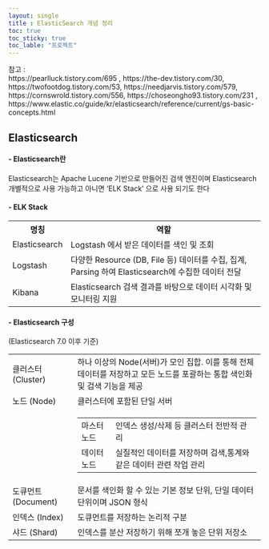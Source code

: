 ```yaml
---
layout: single
title : ElasticSearch 개념 정리
toc: true
toc_sticky: true
toc_lable: "프로젝트"
---
```


<link rel="stylesheet" href="{{ '/assets/css/ref_list.css' }}">
<link rel="stylesheet" href="{{ '/assets/css/post_contents.css' }}">

<div class="ref_contents">
  <span>참고 : </span>
  <div>
  https://pearlluck.tistory.com/695 , https://the-dev.tistory.com/30, https://twofootdog.tistory.com/53, https://needjarvis.tistory.com/579,  https://cornswrold.tistory.com/556, https://choseongho93.tistory.com/231 , https://www.elastic.co/guide/kr/elasticsearch/reference/current/gs-basic-concepts.html
  </div>
</div>



## Elasticsearch
#### - Elasticsearch란  
<div class="contents_box">
  Elasticsearch는 Apache Lucene 기반으로 만들어진 검색 엔진이며 Elasticsearch 개별적으로 사용 가능하고 아니면 ‘ELK Stack’ 으로 사용 되기도 한다
</div>

#### - ELK Stack
<div class="contents_box">
  <div style="text-align:centerl">
    <table class="inner_table_font">
      <th>명칭</th>
      <th>역할</th>
      <tr>
        <td>Elasticsearch</td>
        <td>Logstash 에서 받은 데이터를 색인 및 조회</td>
      </tr>
      <tr>
        <td>Logstash</td>
        <td>다양한 Resource (DB, File 등) 데이터를 수집, 집계, Parsing 하여 Elasticsearch에 수집한 데이터 전달</td>
      </tr>
      <tr>
        <td>Kibana</td>
        <td>Elasticsearch 검색 결과를 바탕으로 데이터 시각화 및 모니터링 지원</td>
      </tr>
    </table>
  </div>
</div>

#### - Elasticsearch 구성
<div class="contents_box">

  <div class="summary_text">
    (Elasticsearch 7.0 이후 기준)
  </div>
  
  <table>
    <tr>
      <td>클러스터 (Cluster)</td>
      <td>하나 이상의 Node(서버)가 모인 집합. 이를 통해 전체 데이터를 저장하고 모든 노드를 포괄하는 통합 색인화 및 검색 기능을 제공</td>
    </tr>
    <tr>
      <td>노드 (Node)</td>
      <td>클러스터에 포함된 단일 서버</td>
    </tr>
    <tr>
      <td></td>
      <td>
        <table class="inner_table_font">
          <tr>
            <td>마스터 노드</td>
            <td>인덱스 생성/삭제 등 클러스터 전반적 관리</td>
          </tr>
          <tr>
            <td>데이터 노드</td>
            <td>실질적인 데이터를 저장하며 검색,통계와 같은 데이터 관련 작업 관리</td>
          </tr>
        </table>
      </td>
    </tr>
    <tr>
      <td>도큐먼트 (Document)</td>
      <td>문서를 색인화 할 수 있는 기본 정보 단위, 단일 데이터 단위이며 JSON 형식</td>
    </tr>
    <tr>
      <td>인덱스 (Index)</td>
      <td>도큐먼트를 저장하는 논리적 구분</td>
    </tr>
    <tr>
      <td>샤드 (Shard)</td>
      <td>인덱스를 분산 저장하기 위해 쪼개 놓은 단위 저장소</td>
    </tr>
  </table>
